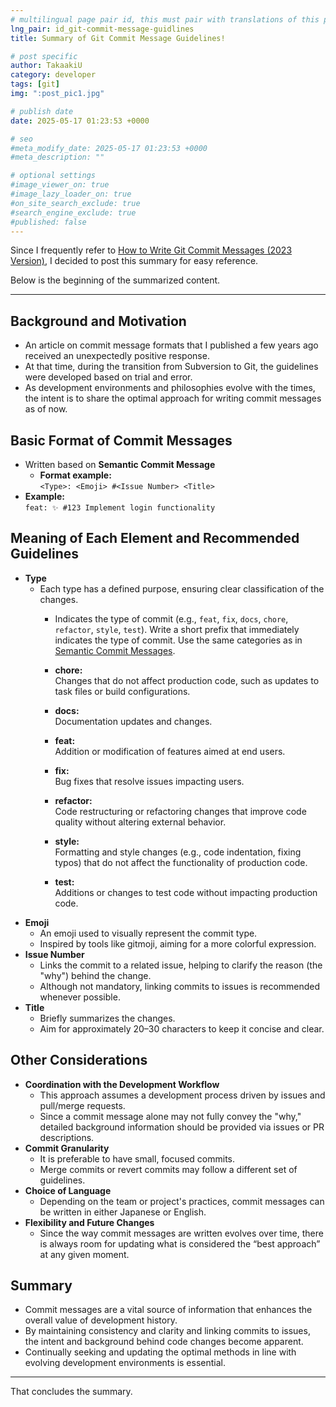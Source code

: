 ```yaml
---
# multilingual page pair id, this must pair with translations of this page. (This name must be unique)
lng_pair: id_git-commit-message-guidlines
title: Summary of Git Commit Message Guidelines!

# post specific
author: TakaakiU
category: developer
tags: [git]
img: ":post_pic1.jpg"

# publish date
date: 2025-05-17 01:23:53 +0000

# seo
#meta_modify_date: 2025-05-17 01:23:53 +0000
#meta_description: ""

# optional settings
#image_viewer_on: true
#image_lazy_loader_on: true
#on_site_search_exclude: true
#search_engine_exclude: true
#published: false
---
```


Since I frequently refer to [How to Write Git Commit Messages (2023 Version)](https://zenn.dev/itosho/articles/git-commit-message-2023), I decided to post this summary for easy reference.

Below is the beginning of the summarized content.

---

## Background and Motivation
- An article on commit message formats that I published a few years ago received an unexpectedly positive response.
- At that time, during the transition from Subversion to Git, the guidelines were developed based on trial and error.
- As development environments and philosophies evolve with the times, the intent is to share the optimal approach for writing commit messages as of now.

## Basic Format of Commit Messages
- Written based on **Semantic Commit Message**
    - **Format example:**  
        `<Type>: <Emoji> #<Issue Number> <Title>`
- **Example:**  
    `feat: ✨ #123 Implement login functionality`

## Meaning of Each Element and Recommended Guidelines
- **Type** 
    - Each type has a defined purpose, ensuring clear classification of the changes. 
        - Indicates the type of commit (e.g., `feat`, `fix`, `docs`, `chore`, `refactor`, `style`, `test`).
        Write a short prefix that immediately indicates the type of commit. Use the same categories as in [Semantic Commit Messages](https://gist.github.com/joshbuchea/6f47e86d2510bce28f8e7f42ae84c716).

        - **chore:**  
            Changes that do not affect production code, such as updates to task files or build configurations.

        - **docs:**  
            Documentation updates and changes.

        - **feat:**  
            Addition or modification of features aimed at end users.

        - **fix:**  
            Bug fixes that resolve issues impacting users.

        - **refactor:**  
            Code restructuring or refactoring changes that improve code quality without altering external behavior.

        - **style:**  
            Formatting and style changes (e.g., code indentation, fixing typos) that do not affect the functionality of production code.

        - **test:**  
            Additions or changes to test code without impacting production code.
- **Emoji**  
    - An emoji used to visually represent the commit type.
    - Inspired by tools like gitmoji, aiming for a more colorful expression.
- **Issue Number**  
    - Links the commit to a related issue, helping to clarify the reason (the "why") behind the change.
    - Although not mandatory, linking commits to issues is recommended whenever possible.
- **Title**  
    - Briefly summarizes the changes.
    - Aim for approximately 20–30 characters to keep it concise and clear.

## Other Considerations
- **Coordination with the Development Workflow**  
    - This approach assumes a development process driven by issues and pull/merge requests.
    - Since a commit message alone may not fully convey the "why," detailed background information should be provided via issues or PR descriptions.
- **Commit Granularity**  
    - It is preferable to have small, focused commits.
    - Merge commits or revert commits may follow a different set of guidelines.
- **Choice of Language**  
    - Depending on the team or project's practices, commit messages can be written in either Japanese or English.
- **Flexibility and Future Changes**  
    - Since the way commit messages are written evolves over time, there is always room for updating what is considered the “best approach” at any given moment.

## Summary
- Commit messages are a vital source of information that enhances the overall value of development history.
- By maintaining consistency and clarity and linking commits to issues, the intent and background behind code changes become apparent.
- Continually seeking and updating the optimal methods in line with evolving development environments is essential.

---

That concludes the summary.
